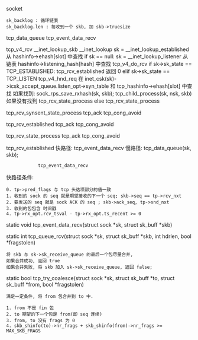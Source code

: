 
socket

    sk_backlog : 循环链表
    sk_backlog.len : 每收到一个 skb, 加 skb->truesize

tcp_data_queue
    tcp_event_data_recv

tcp_v4_rcv
    __inet_lookup_skb
        __inet_lookup
            sk =  __inet_lookup_established
                从 hashinfo->ehash[slot] 中查找
            if sk == null:
                sk = __inet_lookup_listener
                    从链表 hashinfo->listening_hash[hash] 中查找
    tcp_v4_do_rcv
        if  sk->sk_state == TCP_ESTABLISHED:
            tcp_rcv_established
            返回 0
        elif sk->sk_state == TCP_LISTEN
            tcp_v4_hnd_req
                在 inet_csk(sk)->icsk_accept_queue.listen_opt->syn_table 和 tcp_hashinfo->ehash[slot] 中查找
                如果找到:
                    sock_rps_save_rxhash(sk, skb);
                    tcp_child_process(sk, nsk, skb)
                如果没有找到
                    tcp_rcv_state_process
        else
            tcp_rcv_state_process

tcp_rcv_synsent_state_process
    tcp_ack
        tcp_cong_avoid

tcp_rcv_established
    tcp_ack
        tcp_cong_avoid

tcp_rcv_state_process
    tcp_ack
        tcp_cong_avoid

tcp_rcv_established
    快路径:
        tcp_event_data_recv
    慢路径:
        tcp_data_queue(sk, skb);

                tcp_event_data_recv


快路径条件:

    0. tp->pred_flags 与 tcp 头选项部分的值一致
    1. 收到的 sock 的 seq 就是期望接收的下一个 seq; skb->seq == tp->rcv_nxt
    2. 要发送的 seq 就是 sock ACK 的 seq ; skb->ack_seq, tp->snd_nxt
    3. 收到的包包含 时间戳
    4. tp->rx_opt.rcv_tsval - tp->rx_opt.ts_recent >= 0

static void tcp_event_data_recv(struct sock *sk, struct sk_buff *skb)

static int tcp_queue_rcv(struct sock *sk, struct sk_buff *skb, int hdrlen, bool *fragstolen)

    将 skb 与 sk->sk_receive_queue 的最后一个包尽量合并,
    如果合并成功, 返回 true
    如果合并失败, 将 skb 加入 sk->sk_receive_queue, 返回 false;

static bool tcp_try_coalesce(struct sock *sk, struct sk_buff *to, struct sk_buff *from, bool *fragstolen)

    满足一定条件, 将 from 包合并到 to 中.

    1. from 不是 fin 包
    2. to 期望的下一个包是 from(即 seq 连续)
    3. from, to 没有 frags 为 0
    4. skb_shinfo(to)->nr_frags + skb_shinfo(from)->nr_frags >= MAX_SKB_FRAGS
